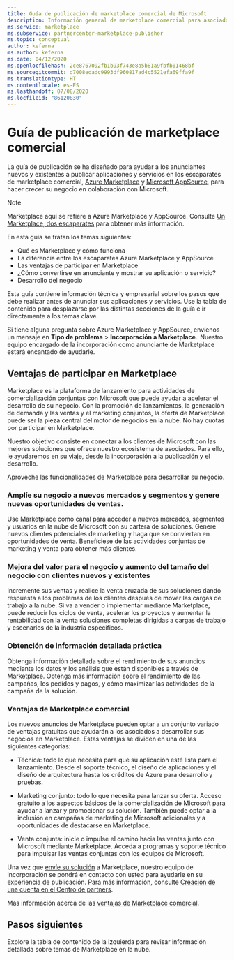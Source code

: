 ```yaml
---
title: Guía de publicación de marketplace comercial de Microsoft
description: Información general de marketplace comercial para asociados de Microsoft que desean publicar ofertas en Microsoft AppSource y Azure Marketplace.
ms.service: marketplace
ms.subservice: partnercenter-marketplace-publisher
ms.topic: conceptual
author: keferna
ms.author: keferna
ms.date: 04/12/2020
ms.openlocfilehash: 2ce8767092fb1b93f743e8a5b81a9fbfb01468bf
ms.sourcegitcommit: d7008edadc9993df960817ad4c5521efa69ffa9f
ms.translationtype: HT
ms.contentlocale: es-ES
ms.lasthandoff: 07/08/2020
ms.locfileid: "86120830"
---
```

# <a name="commercial-marketplace-publishing-guide"></a>Guía de publicación de marketplace comercial

La guía de publicación se ha diseñado para ayudar a los anunciantes nuevos y existentes a publicar aplicaciones y servicios en los escaparates de marketplace comercial, [Azure Marketplace](https://azuremarketplace.microsoft.com) y [Microsoft AppSource](https://appsource.microsoft.com), para hacer crecer su negocio en colaboración con Microsoft.

>[!Note]
>Marketplace aquí se refiere a Azure Marketplace y AppSource.  Consulte [Un Marketplace, dos escaparates](comparing-appsource-azure-marketplace.md) para obtener más información.

En esta guía se tratan los temas siguientes: 
*   Qué es Marketplace y cómo funciona 
*   La diferencia entre los escaparates Azure Marketplace y AppSource 
*   Las ventajas de participar en Marketplace 
*   ¿Cómo convertirse en anunciante y mostrar su aplicación o servicio? 
*   Desarrollo del negocio 

Esta guía contiene información técnica y empresarial sobre los pasos que debe realizar antes de anunciar sus aplicaciones y servicios. Use la tabla de contenido para desplazarse por las distintas secciones de la guía e ir directamente a los temas clave.

Si tiene alguna pregunta sobre Azure Marketplace y AppSource, envíenos un mensaje en **Tipo de problema** > **Incorporación a Marketplace**.  Nuestro equipo encargado de la incorporación como anunciante de Marketplace estará encantado de ayudarle. 

## <a name="benefits-of-participating-in-the-marketplace"></a>Ventajas de participar en Marketplace 

Marketplace es la plataforma de lanzamiento para actividades de comercialización conjuntas con Microsoft que puede ayudar a acelerar el desarrollo de su negocio. Con la promoción de lanzamientos, la generación de demanda y las ventas y el marketing conjuntos, la oferta de Marketplace puede ser la pieza central del motor de negocios en la nube. No hay cuotas por participar en Marketplace.

Nuestro objetivo consiste en conectar a los clientes de Microsoft con las mejores soluciones que ofrece nuestro ecosistema de asociados. Para ello, le ayudaremos en su viaje, desde la incorporación a la publicación y el desarrollo. 

Aproveche las funcionalidades de Marketplace para desarrollar su negocio.

### <a name="expand-to-new-markets-and-segments-and-generate-new-sales-opportunities"></a>Amplíe su negocio a nuevos mercados y segmentos y genere nuevas oportunidades de ventas.

Use Marketplace como canal para acceder a nuevos mercados, segmentos y usuarios en la nube de Microsoft con su cartera de soluciones. Genere nuevos clientes potenciales de marketing y haga que se conviertan en oportunidades de venta. Benefíciese de las actividades conjuntas de marketing y venta para obtener más clientes.

### <a name="enhance-business-value-and-increase-deal-size-with-existing-and-new-customers"></a>Mejora del valor para el negocio y aumento del tamaño del negocio con clientes nuevos y existentes 

Incremente sus ventas y realice la venta cruzada de sus soluciones dando respuesta a los problemas de los clientes después de mover las cargas de trabajo a la nube. Si va a vender o implementar mediante Marketplace, puede reducir los ciclos de venta, acelerar los proyectos y aumentar la rentabilidad con la venta soluciones completas dirigidas a cargas de trabajo y escenarios de la industria específicos. 

### <a name="get-actionable-insights"></a>Obtención de información detallada práctica 

Obtenga información detallada sobre el rendimiento de sus anuncios mediante los datos y los análisis que están disponibles a través de Marketplace. Obtenga más información sobre el rendimiento de las campañas, los pedidos y pagos, y cómo maximizar las actividades de la campaña de la solución.

### <a name="commercial-marketplace-benefits"></a>Ventajas de Marketplace comercial 

Los nuevos anuncios de Marketplace pueden optar a un conjunto variado de ventajas gratuitas que ayudarán a los asociados a desarrollar sus negocios en Marketplace. Estas ventajas se dividen en una de las siguientes categorías: 

*   Técnica: todo lo que necesita para que su aplicación esté lista para el lanzamiento. Desde el soporte técnico, el diseño de aplicaciones y el diseño de arquitectura hasta los créditos de Azure para desarrollo y pruebas. 

*   Marketing conjunto: todo lo que necesita para lanzar su oferta. Acceso gratuito a los aspectos básicos de la comercialización de Microsoft para ayudar a lanzar y promocionar su solución. También puede optar a la inclusión en campañas de marketing de Microsoft adicionales y a oportunidades de destacarse en Marketplace.

*   Venta conjunta: inicie o impulse el camino hacia las ventas junto con Microsoft mediante Marketplace. Acceda a programas y soporte técnico para impulsar las ventas conjuntas con los equipos de Microsoft.

Una vez que [envíe su solución](https://partner.microsoft.com/dashboard/account/v3/enrollment/introduction/partnership) a Marketplace, nuestro equipo de incorporación se pondrá en contacto con usted para ayudarle en su experiencia de publicación.  Para más información, consulte [Creación de una cuenta en el Centro de partners](partner-center-portal/create-account.md).

Más información acerca de las [ventajas de Marketplace comercial](https://docs.microsoft.com//azure/marketplace/gtm-your-marketplace-benefits).

## <a name="next-steps"></a>Pasos siguientes

Explore la tabla de contenido de la izquierda para revisar información detallada sobre temas de Marketplace en la nube. 
